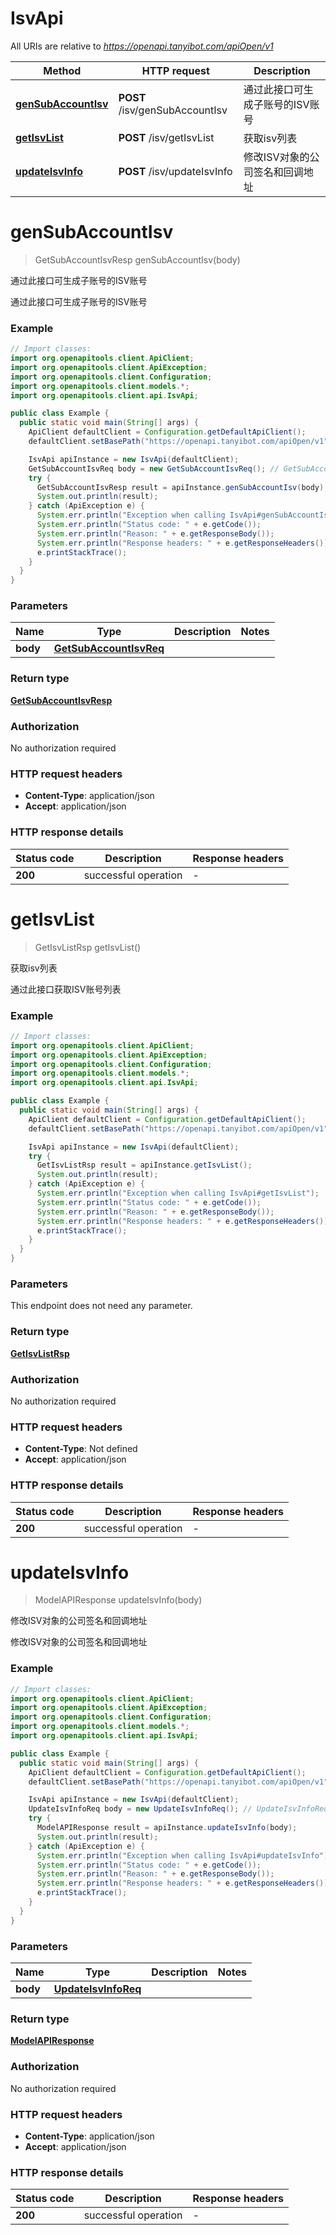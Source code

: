 # IsvApi

All URIs are relative to *https://openapi.tanyibot.com/apiOpen/v1*

Method | HTTP request | Description
------------- | ------------- | -------------
[**genSubAccountIsv**](IsvApi.md#genSubAccountIsv) | **POST** /isv/genSubAccountIsv | 通过此接口可生成子账号的ISV账号
[**getIsvList**](IsvApi.md#getIsvList) | **POST** /isv/getIsvList | 获取isv列表
[**updateIsvInfo**](IsvApi.md#updateIsvInfo) | **POST** /isv/updateIsvInfo | 修改ISV对象的公司签名和回调地址


<a name="genSubAccountIsv"></a>
# **genSubAccountIsv**
> GetSubAccountIsvResp genSubAccountIsv(body)

通过此接口可生成子账号的ISV账号

通过此接口可生成子账号的ISV账号

### Example
```java
// Import classes:
import org.openapitools.client.ApiClient;
import org.openapitools.client.ApiException;
import org.openapitools.client.Configuration;
import org.openapitools.client.models.*;
import org.openapitools.client.api.IsvApi;

public class Example {
  public static void main(String[] args) {
    ApiClient defaultClient = Configuration.getDefaultApiClient();
    defaultClient.setBasePath("https://openapi.tanyibot.com/apiOpen/v1");

    IsvApi apiInstance = new IsvApi(defaultClient);
    GetSubAccountIsvReq body = new GetSubAccountIsvReq(); // GetSubAccountIsvReq | 
    try {
      GetSubAccountIsvResp result = apiInstance.genSubAccountIsv(body);
      System.out.println(result);
    } catch (ApiException e) {
      System.err.println("Exception when calling IsvApi#genSubAccountIsv");
      System.err.println("Status code: " + e.getCode());
      System.err.println("Reason: " + e.getResponseBody());
      System.err.println("Response headers: " + e.getResponseHeaders());
      e.printStackTrace();
    }
  }
}
```

### Parameters

Name | Type | Description  | Notes
------------- | ------------- | ------------- | -------------
 **body** | [**GetSubAccountIsvReq**](GetSubAccountIsvReq.md)|  |

### Return type

[**GetSubAccountIsvResp**](GetSubAccountIsvResp.md)

### Authorization

No authorization required

### HTTP request headers

 - **Content-Type**: application/json
 - **Accept**: application/json

### HTTP response details
| Status code | Description | Response headers |
|-------------|-------------|------------------|
**200** | successful operation |  -  |

<a name="getIsvList"></a>
# **getIsvList**
> GetIsvListRsp getIsvList()

获取isv列表

通过此接口获取ISV账号列表

### Example
```java
// Import classes:
import org.openapitools.client.ApiClient;
import org.openapitools.client.ApiException;
import org.openapitools.client.Configuration;
import org.openapitools.client.models.*;
import org.openapitools.client.api.IsvApi;

public class Example {
  public static void main(String[] args) {
    ApiClient defaultClient = Configuration.getDefaultApiClient();
    defaultClient.setBasePath("https://openapi.tanyibot.com/apiOpen/v1");

    IsvApi apiInstance = new IsvApi(defaultClient);
    try {
      GetIsvListRsp result = apiInstance.getIsvList();
      System.out.println(result);
    } catch (ApiException e) {
      System.err.println("Exception when calling IsvApi#getIsvList");
      System.err.println("Status code: " + e.getCode());
      System.err.println("Reason: " + e.getResponseBody());
      System.err.println("Response headers: " + e.getResponseHeaders());
      e.printStackTrace();
    }
  }
}
```

### Parameters
This endpoint does not need any parameter.

### Return type

[**GetIsvListRsp**](GetIsvListRsp.md)

### Authorization

No authorization required

### HTTP request headers

 - **Content-Type**: Not defined
 - **Accept**: application/json

### HTTP response details
| Status code | Description | Response headers |
|-------------|-------------|------------------|
**200** | successful operation |  -  |

<a name="updateIsvInfo"></a>
# **updateIsvInfo**
> ModelAPIResponse updateIsvInfo(body)

修改ISV对象的公司签名和回调地址

修改ISV对象的公司签名和回调地址

### Example
```java
// Import classes:
import org.openapitools.client.ApiClient;
import org.openapitools.client.ApiException;
import org.openapitools.client.Configuration;
import org.openapitools.client.models.*;
import org.openapitools.client.api.IsvApi;

public class Example {
  public static void main(String[] args) {
    ApiClient defaultClient = Configuration.getDefaultApiClient();
    defaultClient.setBasePath("https://openapi.tanyibot.com/apiOpen/v1");

    IsvApi apiInstance = new IsvApi(defaultClient);
    UpdateIsvInfoReq body = new UpdateIsvInfoReq(); // UpdateIsvInfoReq | 
    try {
      ModelAPIResponse result = apiInstance.updateIsvInfo(body);
      System.out.println(result);
    } catch (ApiException e) {
      System.err.println("Exception when calling IsvApi#updateIsvInfo");
      System.err.println("Status code: " + e.getCode());
      System.err.println("Reason: " + e.getResponseBody());
      System.err.println("Response headers: " + e.getResponseHeaders());
      e.printStackTrace();
    }
  }
}
```

### Parameters

Name | Type | Description  | Notes
------------- | ------------- | ------------- | -------------
 **body** | [**UpdateIsvInfoReq**](UpdateIsvInfoReq.md)|  |

### Return type

[**ModelAPIResponse**](ModelAPIResponse.md)

### Authorization

No authorization required

### HTTP request headers

 - **Content-Type**: application/json
 - **Accept**: application/json

### HTTP response details
| Status code | Description | Response headers |
|-------------|-------------|------------------|
**200** | successful operation |  -  |

